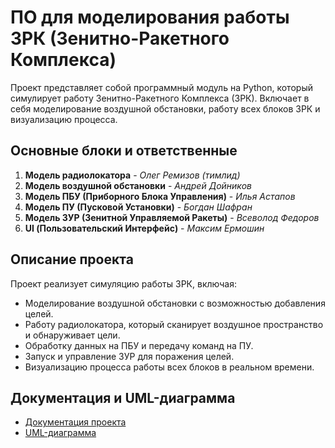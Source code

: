 # ПО для моделирования работы ЗРК (Зенитно-Ракетного Комплекса)

Проект представляет собой программный модуль на Python, который симулирует работу Зенитно-Ракетного Комплекса (ЗРК). Включает в себя моделирование воздушной обстановки, работу всех блоков ЗРК и визуализацию процесса.

## Основные блоки и ответственные

1. **Модель радиолокатора** - *Олег Ремизов (тимлид)*  
2. **Модель воздушной обстановки** - *Андрей Дойников*  
3. **Модель ПБУ (Приборного Блока Управления)** - *Илья Астапов*  
4. **Модель ПУ (Пусковой Установки)** - *Богдан Шафран*  
5. **Модель ЗУР (Зенитной Управляемой Ракеты)** - *Всеволод Федоров*  
6. **UI (Пользовательский Интерфейс)** - *Максим Ермошин*

## Описание проекта

Проект реализует симуляцию работы ЗРК, включая:
- Моделирование воздушной обстановки с возможностью добавления целей.
- Работу радиолокатора, который сканирует воздушное пространство и обнаруживает цели.
- Обработку данных на ПБУ и передачу команд на ПУ.
- Запуск и управление ЗУР для поражения целей.
- Визуализацию процесса работы всех блоков в реальном времени.

## Документация и UML-диаграмма

- [Документация проекта](https://docs.google.com/document/d/1-mUmWovp3hKa2wsMNWdoNG89_8Wjsl5Z6B6dV_JA3Zw/edit?usp=sharing)  
- [UML-диаграмма](https://drive.google.com/file/d/1qxQ8uuw7oqwsKHVURqwmP2hphQ5IvCah/view?usp=sharing)

